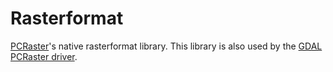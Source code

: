 # Rasterformat

[PCRaster](http:www.pcraster.eu)'s native rasterformat
library. This library is also used by the [GDAL PCRaster
driver](http://www.gdal.org/frmt_various.html#PCRaster).
